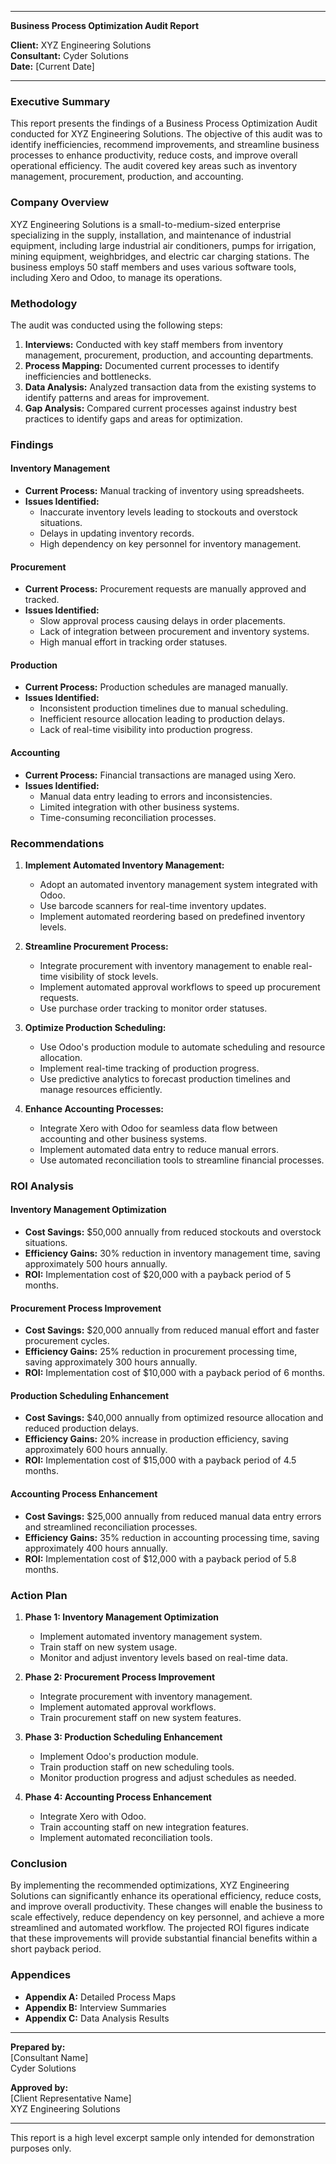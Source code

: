 
---

**Business Process Optimization Audit Report**

**Client:** XYZ Engineering Solutions  
**Consultant:** Cyder Solutions  
**Date:** [Current Date]  

---

### Executive Summary

This report presents the findings of a Business Process Optimization Audit conducted for XYZ Engineering Solutions. The objective of this audit was to identify inefficiencies, recommend improvements, and streamline business processes to enhance productivity, reduce costs, and improve overall operational efficiency. The audit covered key areas such as inventory management, procurement, production, and accounting.

### Company Overview

XYZ Engineering Solutions is a small-to-medium-sized enterprise specializing in the supply, installation, and maintenance of industrial equipment, including large industrial air conditioners, pumps for irrigation, mining equipment, weighbridges, and electric car charging stations. The business employs 50 staff members and uses various software tools, including Xero and Odoo, to manage its operations.

### Methodology

The audit was conducted using the following steps:
1. **Interviews:** Conducted with key staff members from inventory management, procurement, production, and accounting departments.
2. **Process Mapping:** Documented current processes to identify inefficiencies and bottlenecks.
3. **Data Analysis:** Analyzed transaction data from the existing systems to identify patterns and areas for improvement.
4. **Gap Analysis:** Compared current processes against industry best practices to identify gaps and areas for optimization.

### Findings

#### Inventory Management
- **Current Process:** Manual tracking of inventory using spreadsheets.
- **Issues Identified:**
  - Inaccurate inventory levels leading to stockouts and overstock situations.
  - Delays in updating inventory records.
  - High dependency on key personnel for inventory management.

#### Procurement
- **Current Process:** Procurement requests are manually approved and tracked.
- **Issues Identified:**
  - Slow approval process causing delays in order placements.
  - Lack of integration between procurement and inventory systems.
  - High manual effort in tracking order statuses.

#### Production
- **Current Process:** Production schedules are managed manually.
- **Issues Identified:**
  - Inconsistent production timelines due to manual scheduling.
  - Inefficient resource allocation leading to production delays.
  - Lack of real-time visibility into production progress.

#### Accounting
- **Current Process:** Financial transactions are managed using Xero.
- **Issues Identified:**
  - Manual data entry leading to errors and inconsistencies.
  - Limited integration with other business systems.
  - Time-consuming reconciliation processes.

### Recommendations

1. **Implement Automated Inventory Management:**
   - Adopt an automated inventory management system integrated with Odoo.
   - Use barcode scanners for real-time inventory updates.
   - Implement automated reordering based on predefined inventory levels.

2. **Streamline Procurement Process:**
   - Integrate procurement with inventory management to enable real-time visibility of stock levels.
   - Implement automated approval workflows to speed up procurement requests.
   - Use purchase order tracking to monitor order statuses.

3. **Optimize Production Scheduling:**
   - Use Odoo's production module to automate scheduling and resource allocation.
   - Implement real-time tracking of production progress.
   - Use predictive analytics to forecast production timelines and manage resources efficiently.

4. **Enhance Accounting Processes:**
   - Integrate Xero with Odoo for seamless data flow between accounting and other business systems.
   - Implement automated data entry to reduce manual errors.
   - Use automated reconciliation tools to streamline financial processes.

### ROI Analysis

#### Inventory Management Optimization
- **Cost Savings:** $50,000 annually from reduced stockouts and overstock situations.
- **Efficiency Gains:** 30% reduction in inventory management time, saving approximately 500 hours annually.
- **ROI:** Implementation cost of $20,000 with a payback period of 5 months.

#### Procurement Process Improvement
- **Cost Savings:** $20,000 annually from reduced manual effort and faster procurement cycles.
- **Efficiency Gains:** 25% reduction in procurement processing time, saving approximately 300 hours annually.
- **ROI:** Implementation cost of $10,000 with a payback period of 6 months.

#### Production Scheduling Enhancement
- **Cost Savings:** $40,000 annually from optimized resource allocation and reduced production delays.
- **Efficiency Gains:** 20% increase in production efficiency, saving approximately 600 hours annually.
- **ROI:** Implementation cost of $15,000 with a payback period of 4.5 months.

#### Accounting Process Enhancement
- **Cost Savings:** $25,000 annually from reduced manual data entry errors and streamlined reconciliation processes.
- **Efficiency Gains:** 35% reduction in accounting processing time, saving approximately 400 hours annually.
- **ROI:** Implementation cost of $12,000 with a payback period of 5.8 months.

### Action Plan

1. **Phase 1: Inventory Management Optimization**
   - Implement automated inventory management system.
   - Train staff on new system usage.
   - Monitor and adjust inventory levels based on real-time data.

2. **Phase 2: Procurement Process Improvement**
   - Integrate procurement with inventory management.
   - Implement automated approval workflows.
   - Train procurement staff on new system features.

3. **Phase 3: Production Scheduling Enhancement**
   - Implement Odoo's production module.
   - Train production staff on new scheduling tools.
   - Monitor production progress and adjust schedules as needed.

4. **Phase 4: Accounting Process Enhancement**
   - Integrate Xero with Odoo.
   - Train accounting staff on new integration features.
   - Implement automated reconciliation tools.

### Conclusion

By implementing the recommended optimizations, XYZ Engineering Solutions can significantly enhance its operational efficiency, reduce costs, and improve overall productivity. These changes will enable the business to scale effectively, reduce dependency on key personnel, and achieve a more streamlined and automated workflow. The projected ROI figures indicate that these improvements will provide substantial financial benefits within a short payback period.

### Appendices

- **Appendix A:** Detailed Process Maps
- **Appendix B:** Interview Summaries
- **Appendix C:** Data Analysis Results

---

**Prepared by:**  
[Consultant Name]  
Cyder Solutions  

**Approved by:**  
[Client Representative Name]  
XYZ Engineering Solutions  

---

This report is a high level excerpt sample only intended for demonstration purposes only.